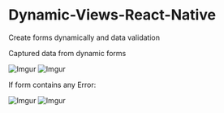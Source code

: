 # Dynamic-Views-React-Native
Create forms dynamically and data validation 


Captured data from dynamic forms

![Imgur](https://i.imgur.com/7dbJWes.png)   ![Imgur](https://i.imgur.com/lWlhRSm.png)  


If form contains any Error:

![Imgur](https://i.imgur.com/Byjz5O2.png)    ![Imgur](https://i.imgur.com/052cFTM.png)
